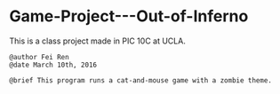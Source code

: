 # Game-Project---Out-of-Inferno
This is a class project made in PIC 10C at UCLA.
   
    @author Fei Ren
    @date March 10th, 2016

    @brief This program runs a cat-and-mouse game with a zombie theme.
